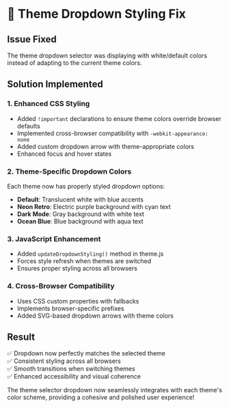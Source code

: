 # 🔧 Theme Dropdown Styling Fix

## Issue Fixed

The theme dropdown selector was displaying with white/default colors instead of adapting to the current theme colors.

## Solution Implemented

### 1. **Enhanced CSS Styling**

- Added `!important` declarations to ensure theme colors override browser defaults
- Implemented cross-browser compatibility with `-webkit-appearance: none`
- Added custom dropdown arrow with theme-appropriate colors
- Enhanced focus and hover states

### 2. **Theme-Specific Dropdown Colors**

Each theme now has properly styled dropdown options:

- **Default**: Translucent white with blue accents
- **Neon Retro**: Electric purple background with cyan text
- **Dark Mode**: Gray background with white text
- **Ocean Blue**: Blue background with aqua text

### 3. **JavaScript Enhancement**

- Added `updateDropdownStyling()` method in theme.js
- Forces style refresh when themes are switched
- Ensures proper styling across all browsers

### 4. **Cross-Browser Compatibility**

- Uses CSS custom properties with fallbacks
- Implements browser-specific prefixes
- Added SVG-based dropdown arrows with theme colors

## Result

✅ Dropdown now perfectly matches the selected theme  
✅ Consistent styling across all browsers  
✅ Smooth transitions when switching themes  
✅ Enhanced accessibility and visual coherence

The theme selector dropdown now seamlessly integrates with each theme's color scheme, providing a cohesive and polished user experience!
